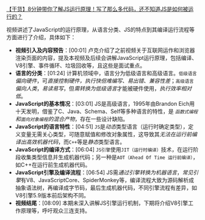 [【干货】8分钟带你了解JS运行原理！写了那么多代码，还不知道JS是如何被运行的？](https://www.bilibili.com/video/BV1vh411Z7QG/?share_source=copy_web&vd_source=9c1e19a73fa7bd23bb37aa8d7467d862)


视频讲述了JavaScript的运行原理，从语言分类、JS的特点到其编译运行流程等方面进行了介绍，具体如下：

- **视频引入及内容预告**：[00:01] 卢克介绍了之前视频关于互联网运作和浏览器渲染页面的内容，提及本视频及后续会讲解JavaScript运行原理，包括编译、V8引擎、事件循环、垃圾回收等，且这些是面试重点。
- **语言的分类**：[01:24] 计算机领域中，语言分为低级语言和高级语言。`低级语言`*偏向硬件*，可*直接控制硬件，执行快但难编写、易出错、兼容性差*；`高级语言`*偏向人类*，*易读易写*，但*需转换为低级语言*才能被硬件使用，*执行效率相对低*。
- **JavaScript的基本情况**：[03:01] JS是高级语言，1995年由Brandon Eich用十天发明，借鉴了C、Java、Schema、Self等多种语言的特性，是 *`函数式编程`和`面向对象编程`的混合产物*，存在一些设计缺陷。
- **JavaScript的语言特性**：[04:51] `JS`是*动态*类型语言（运行时确定类型），定义变量无需关心类型，可随意赋值和修改对象属性，这导致其*无法在运行前编译出高效机器代码*，而`C++`等是*静态*类型语言。
- **JavaScript的编译方式**：[06:04] `JS引擎`使用`JIT（运行时编译）`技术，在运行阶段收集类型信息并生成机器代码；另一种是`AOT（Ahead Of Time 运行前编译）`，如C++在运行前生成机器代码。
- **JavaScript引擎及编译流程**：[06:54] JS需*通过引擎转换为机器语言*，*常见引擎*有V8、JavaScriptCore、SpiderMonkey等，编译流程大致为源码解析成抽象语法树，再编译成字节码，最后生成机器代码，不同引擎流程有差异，如V8引擎5.9版本前后架构不同。
- **视频结尾**：[08:09] 本期未深入讲解JS引擎运行机制，下期将介绍V8引擎工作原理等，呼吁观众三连支持。